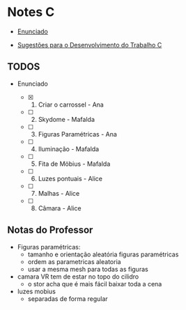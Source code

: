 # Notes C

- [Enunciado](CG%202324%20-%20Trabalho%20C%20-%20Enunciado.pdf)

- [Sugestões para o Desenvolvimento do Trabalho C](CG%202324%20-%20Sugestoes%20Desenvolvimento%20Trabalho%20C.pdf)

## TODOS

- Enunciado

  - [x] 1. Criar o carrossel - Ana
  - [ ] 2. Skydome - Mafalda
  - [ ] 3. Figuras Paramétricas - Ana
  - [ ] 4. Iluminação - Mafalda
  - [ ] 5. Fita de Möbius - Mafalda
  - [ ] 6. Luzes pontuais - Alice
  - [ ] 7. Malhas - Alice
  - [ ] 8. Câmara - Alice

## Notas do Professor

- Figuras paramétricas:
  - tamanho e orientação aleatória figuras paramétricas
  - ordem as parametricas aleatoria
  - usar a mesma mesh para todas as figuras
- camara VR tem de estar no topo do cilidro
  - o stor acha que é mais fácil baixar toda a cena
- luzes mobius
  - separadas de forma regular
